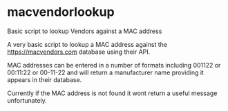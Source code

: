 # macvendorlookup
Basic script to lookup Vendors against a MAC address

A very basic script to lookup a MAC address against the https://macvendors.com database using their API. 

MAC addresses can be entered in a number of formats including 001122 or 00:11:22 or 00-11-22 and will return a manufacturer name providing it appears in their database.

Currently if the MAC address is not found it wont return a useful message unfortunately.
